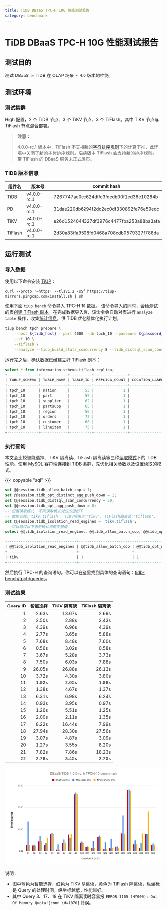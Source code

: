 ```yaml
---
title: TiDB DBaaS TPC-H 10G 性能测试报告
category: benchmark
---
```


# TiDB DBaaS TPC-H 10G 性能测试报告

## 测试目的

测试 DBaaS 上 TiDB 在 OLAP 场景下 4.0 版本的性能。

## 测试环境

### 测试集群

High 配置，2 个 TiDB 节点、3 个 TiKV 节点、3 个 TiFlash。其中 TiKV 节点与 TiFlash 节点混合部署。

> **注意：**
>
> 4.0.0-rc.1 版本中，TiFlash 不支持新的[字符排序规则](/character-set-and-collation.md#排序规则支持)下的计算下推，此环境中关闭了新的字符排序规则。后续版本 TiFlash 会支持新的排序规则。
> 带 TiFlash 的 DBaaS 服务未正式发布。

### TiDB 版本信息

|  组件名  |  版本号      | commit hash                                |
|---------|-------------|--------------------------------------------|
| TiDB    | v4.0.0-rc.1 | 7267747ae0ec624dffc3fdedb00f1ed36e10284b   |
| PD      | v4.0.0-rc.1 | 31dae220db6294f2dc2ec0df330892fe76e59edc   |
| TiKV    | v4.0.0-rc.1 | e26d1524044327df3976c4477fba253a88ba3afa   |
| TiFlash | v4.0.0-rc.1 | 2d30a83ffa9508fd0468a708cdb0579327f788da   |

## 运行测试

### 导入数据

使用以下命令安装 [TiUP](https://tiup.io/)：

```
curl --proto '=https' --tlsv1.2 -sSf https://tiup-mirrors.pingcap.com/install.sh | sh
```

使用下面 `tiup bench` 命令导入 TPC-H 10 数据。
该命令导入的同时，会给测试的表[创建 TiFlash 副本](/tiflash/use-tiflash.md#按表构建-tiflash-副本)。在完成数据导入后，该命令会自动对表进行 `analyze table` 操作，收集[统计信息](/statistics.md)，供 TiDB 优化器优化执行计划。

```bash
tiup bench tpch prepare \
    --host ${tidb_host} --port 4000 --db tpch_10 --password ${password} \
    --sf 10 \
    --tiflash \
    --analyze --tidb_build_stats_concurrency 8 --tidb_distsql_scan_concurrency 30
```

运行完之后，确认数据已经建立好 TiFlash 副本：

```sql
select * from information_schema.tiflash_replica;
+--------------+------------+----------+---------------+-----------------+-----------+----------+
| TABLE_SCHEMA | TABLE_NAME | TABLE_ID | REPLICA_COUNT | LOCATION_LABELS | AVAILABLE | PROGRESS |
+--------------+------------+----------+---------------+-----------------+-----------+----------+
| tpch_10      | nation     |       53 |             1 |                 |         1 |        1 |
| tpch_10      | part       |       59 |             1 |                 |         1 |        1 |
| tpch_10      | supplier   |       62 |             1 |                 |         1 |        1 |
| tpch_10      | partsupp   |       65 |             1 |                 |         1 |        1 |
| tpch_10      | region     |       56 |             1 |                 |         1 |        1 |
| tpch_10      | orders     |       72 |             1 |                 |         1 |        1 |
| tpch_10      | customer   |       68 |             1 |                 |         1 |        1 |
| tpch_10      | lineitem   |       75 |             1 |                 |         1 |        1 |
+--------------+------------+----------+---------------+-----------------+-----------+----------+
```

### 执行查询

本文会比较智能选择、TiKV 隔离读、TiFlash 隔离读等三种[读取模式](/tiflash/use-tiflash.md#使用-tidb-读取-tiflash)下的 TiDB 性能。使用 MySQL 客户端连接到 TiDB 集群，先优化[相关参数](/tiflash/tune-tiflash-performance.md#tidb-相关参数调优)以及设置读取的模式。

{{< copyable "sql" >}}

```sql
set @@session.tidb_allow_batch_cop = 1;
set @@session.tidb_opt_distinct_agg_push_down = 1;
set @@session.tidb_distsql_scan_concurrency = 30;
set @@session.tidb_opt_agg_push_down = 0;
-- 设置读取模式. 不同读取模式对应的值如下:
-- 智能选择:'tikv,tiflash', TiKV隔离读:'tikv', TiFlash隔离读:'tiflash'.
set @@session.tidb_isolation_read_engines = 'tikv,tiflash';
-- 可以通过以下语句确认当前变量值
select @@tidb_isolation_read_engines, @@tidb_allow_batch_cop, @@tidb_opt_distinct_agg_push_down, @@tidb_distsql_scan_concurrency, @@tidb_opt_agg_push_down;
```

```sql
+-------------------------------+------------------------+-----------------------------------+---------------------------------+--------------------------+
| @@tidb_isolation_read_engines | @@tidb_allow_batch_cop | @@tidb_opt_distinct_agg_push_down | @@tidb_distsql_scan_concurrency | @@tidb_opt_agg_push_down |
+-------------------------------+------------------------+-----------------------------------+---------------------------------+--------------------------+
| tikv                          | 1                      | 1                                 | 30                              | 0                        |
+-------------------------------+------------------------+-----------------------------------+---------------------------------+--------------------------+
```

然后执行 TPC-H 的查询语句。你可以在这里找到具体的查询语句：[tidb-bench/tpch/queries](https://github.com/pingcap/tidb-bench/tree/master/tpch/queries)。

### 测试结果

| Query ID |  智能选择  |  TiKV 隔离读  |  TiFlash 隔离读  | 
|--------:|-----------:|------------:|--------------:|
| 1       |      2.63s |      13.67s |         2.69s |
| 2       |      2.50s |       2.88s |         2.43s |
| 3       |      4.39s |       6.96s |         4.39s |
| 4       |      2.77s |       3.65s |         5.88s |
| 5       |      7.68s |       8.48s |         7.60s |
| 6       |      0.56s |       3.02s |         0.58s |
| 7       |      3.67s |       5.28s |         3.73s |
| 8       |      7.50s |       6.03s |         7.88s |
| 9       |     26.05s |      26.88s |        26.13s |
| 10      |      3.72s |       4.30s |         3.80s |
| 11      |      1.92s |       2.05s |         1.98s |
| 12      |      1.38s |       4.67s |         1.37s |
| 13      |      6.31s |       6.98s |         6.24s |
| 14      |      0.93s |       3.95s |         0.97s |
| 15      |      1.26s |       5.51s |         1.25s |
| 16      |      2.00s |       2.11s |         1.35s |
| 17      |      8.22s |      16.44s |         7.99s |
| 18      |     27.94s |      28.30s |        27.56s |
| 19      |      3.07s |       4.87s |         3.09s |
| 20      |      1.27s |       3.55s |         8.20s |
| 21      |      7.82s |       7.86s |        18.23s |
| 22      |      2.79s |       3.45s |         2.75s |

![TPC-H Query Result](/media/tpch-query-result-v4.0-dbaas.png)

说明：

- 图中蓝色为智能选择，红色为 TiKV 隔离读，黄色为 TiFlash 隔离读，纵坐标是 Query 的处理时间，纵坐标越低，性能越好。
- 其中 Query 3、17、18 在 TiKV 隔离读时容易报 `ERROR 1105 (HY000): Out Of Memory Quota![conn_id=1070]` 错误。
